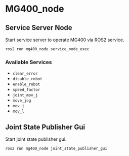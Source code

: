 # MG400_node

## Service Server Node

Start service server to operate MG400 via ROS2 service.

```bash
ros2 run mg400_node service_node_exec
```

### Available Services

- `clear_error`
- `disable_robot`
- `enable_robot`
- `speed_factor`
- `joint_mov_j`
- `move_jog`
- `mov_j`
- `mov_l`

## Joint State Publisher Gui

Start joint state publisher gui.

```bash
ros2 run mg400_node joint_state_publisher_gui
```
